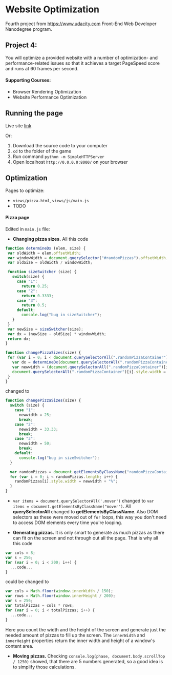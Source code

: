 # Website Optimization

Fourth project from https://www.udacity.com Front-End Web Developer Nanodegree program.

## Project 4:

You will optimize a provided website with a number of optimization- and performance-related issues so that it achieves a target PageSpeed score and runs at 60 frames per second.

#### Supporting Courses:
* Browser Rendering Optimization
* Website Performance Optimization

## Running the page
Live site [link](http://desinni.github.io/Website-Optimization/)

Or:
1. Download the source code to your computer
2. `cd` to the folder of the game
3. Run command `python -m SimpleHTTPServer`
4. Open localhost `http://0.0.0.0:8000/` on your browser

## Optimization
Pages to optimize:
* `views/pizza.html`, `views/js/main.js`
* TODO

#### Pizza page
Edited in `main.js` file:
* __Changing pizza sizes.__ All this code
```javascript
function determineDx (elem, size) {
 var oldWidth = elem.offsetWidth;
 var windowWidth = document.querySelector("#randomPizzas").offsetWidth;
 var oldSize = oldWidth / windowWidth;

 function sizeSwitcher (size) {
   switch(size) {
     case "1":
       return 0.25;
     case "2":
       return 0.3333;
     case "3":
       return 0.5;
     default:
       console.log("bug in sizeSwitcher");
   }
 }
 var newSize = sizeSwitcher(size);
 var dx = (newSize - oldSize) * windowWidth;
 return dx;
}

function changePizzaSizes(size) {
 for (var i = 0; i < document.querySelectorAll(".randomPizzaContainer").length; i++) {
   var dx = determineDx(document.querySelectorAll(".randomPizzaContainer")[i], size);
   var newwidth = (document.querySelectorAll(".randomPizzaContainer")[i].offsetWidth + dx) + 'px';
   document.querySelectorAll(".randomPizzaContainer")[i].style.width = newwidth;
 }
}
```
changed to
```javascript
function changePizzaSizes(size) {
  switch (size) {
    case "1":
      newwidth = 25;
      break;
    case "2":
      newwidth = 33.33;
      break;
    case "3":
      newwidth = 50;
      break;
    default:
      console.log("bug in sizeSwitcher");
  }

  var randomPizzas = document.getElementsByClassName("randomPizzaContainer");
  for (var i = 0; i < randomPizzas.length; i++) {
    randomPizzas[i].style.width = newwidth + "%";
  }
}
```

* `var items = document.querySelectorAll('.mover')` changed to  `var items = document.getElementsByClassName("mover")`. All __querySelectorAll__ changed to __getElementsByClassName__. Also DOM selectors as these were moved out of `for` loops, this way you don't need to access DOM elements every time you're looping.

* __Generating pizzas.__ It is only smart to generate as much pizzas as there can fit on the screen and not through out all the page. That is why all this code
```javascript
var cols = 8;
var s = 256;
for (var i = 0; i < 200; i++) {
  ...code...
}
```
could be changed to
```javascript
var cols = Math.floor(window.innerWidth / 150);
var rows = Math.floor(window.innerHeight / 200);
var s = 256;
var totalPizzas = cols * rows;
for (var i = 0; i < totalPizzas; i++) {
  ...code...
}
```
Here you count the width and the height of the screen and generate just the needed amount of pizzas to fill up the screen. The `innerWidth` and `innerHeight` properties return the inner width and height of a window's content area.

* __Moving pizzas.__ Checking `console.log(phase, document.body.scrollTop / 1250)` showed, that there are 5 numbers generated, so a good idea is to simplify those calculations.
